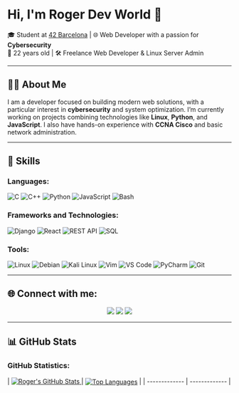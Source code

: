 # Hi, I'm **Roger Dev World** 👋

🎓 Student at [42 Barcelona](https://www.42barcelona.com) | 🌐 Web Developer with a passion for **Cybersecurity**  
🎉 22 years old | 🛠️ Freelance Web Developer & Linux Server Admin  

---

## 🧑‍💻 About Me   
I am a developer focused on building modern web solutions, with a particular interest in **cybersecurity** and system optimization. I’m currently working on projects combining technologies like **Linux**, **Python**, and **JavaScript**. I also have hands-on experience with **CCNA Cisco** and basic network administration.

---

## 🚀 Skills

### Languages:
![C](https://img.shields.io/badge/C-%2300599C.svg?style=for-the-badge&logo=c&logoColor=white)
![C++](https://img.shields.io/badge/C%2B%2B-%2300599C.svg?style=for-the-badge&logo=c%2B%2B&logoColor=white)
![Python](https://img.shields.io/badge/Python-%233776AB.svg?style=for-the-badge&logo=python&logoColor=white)
![JavaScript](https://img.shields.io/badge/JavaScript-%23F7DF1E.svg?style=for-the-badge&logo=javascript&logoColor=black)
![Bash](https://img.shields.io/badge/Bash-%2312100E.svg?style=for-the-badge&logo=gnu-bash&logoColor=white)

### Frameworks and Technologies:
![Django](https://img.shields.io/badge/Django-%23092E20.svg?style=for-the-badge&logo=django&logoColor=white)
![React](https://img.shields.io/badge/React-%2361DAFB.svg?style=for-the-badge&logo=react&logoColor=black)
![REST API](https://img.shields.io/badge/API-REST-%23323330.svg?style=for-the-badge&logo=api&logoColor=white)
![SQL](https://img.shields.io/badge/SQL-%23008080.svg?style=for-the-badge&logo=sqlite&logoColor=white)

### Tools:
![Linux](https://img.shields.io/badge/Linux-FCC624?style=for-the-badge&logo=linux&logoColor=black)
![Debian](https://img.shields.io/badge/Debian-A81D33?style=for-the-badge&logo=debian&logoColor=white)
![Kali Linux](https://img.shields.io/badge/Kali_Linux-%235557FF.svg?style=for-the-badge&logo=kalilinux&logoColor=white)
![Vim](https://img.shields.io/badge/Vim-%2311AB00.svg?style=for-the-badge&logo=vim&logoColor=white)
![VS Code](https://img.shields.io/badge/VS%20Code-0078D4?style=for-the-badge&logo=visual-studio-code&logoColor=white)
![PyCharm](https://img.shields.io/badge/PyCharm-%23000000.svg?style=for-the-badge&logo=pycharm&logoColor=white)
![Git](https://img.shields.io/badge/Git-%23F05033.svg?style=for-the-badge&logo=git&logoColor=white)

---

## 🌐 Connect with me:
<p align="center">
<a href="https://twitter.com/rogerdevworld"><img src="https://img.shields.io/badge/Twitter-%231DA1F2.svg?style=for-the-badge&logo=twitter&logoColor=white" /></a>
<a href="https://www.linkedin.com/in/rogerdevworld/"><img src="https://img.shields.io/badge/LinkedIn-%230077B5.svg?style=for-the-badge&logo=linkedin&logoColor=white" /></a>
<a href="mailto:rogerdevworld@gmail.com"><img src="https://img.shields.io/badge/Email-D14836?style=for-the-badge&logo=gmail&logoColor=white" /></a>
</p>

---

## 📊 GitHub Stats

### GitHub Statistics:
| <a href="https://github.com/rogerdevworld">
  <img src="https://github-readme-stats.vercel.app/api?username=rogerdevworld&show_icons=true&theme=tokyonight&count_private=true&hide_border=true" alt="Roger's GitHub Stats" />
</a>
 | <a href="https://github.com/rogerdevworld"><img align="center" src="https://github-readme-stats.vercel.app/api/top-langs/?username=rogerdevworld&layout=compact&theme=radical&hide_border=true" alt="Top Languages" /></a> |
| ------------- | ------------- |

